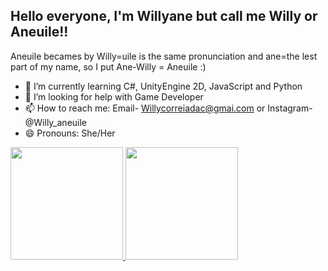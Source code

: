 ## Hello everyone, I'm Willyane but call me Willy or Aneuile!!
Aneuile becames by Willy=uile is the same pronunciation and ane=the lest part of my name, so I put Ane-Willy = Aneuile :)

- 🌱 I’m currently learning C#, UnityEngine 2D, JavaScript and Python
- 🤔 I’m looking for help with Game Developer
- 📫 How to reach me: Email- Willycorreiadac@gmai.com or Instagram- @Willy_aneuile 
- 😄 Pronouns: She/Her

<div>
  <a href="https://github.com/WillyCorreia">
    <img height="180em" src="https://github-readme-stats.vercel.app/api?username=WillyCorreia&theme=dracula&show_icons=true"/>
    <img height="180em" src="https://github-readme-stats.vercel.app/api/top-langs/?username=WillyCorreia&layout=compact&langs_count=16&theme=dracula"/>
  </a>
</div>
